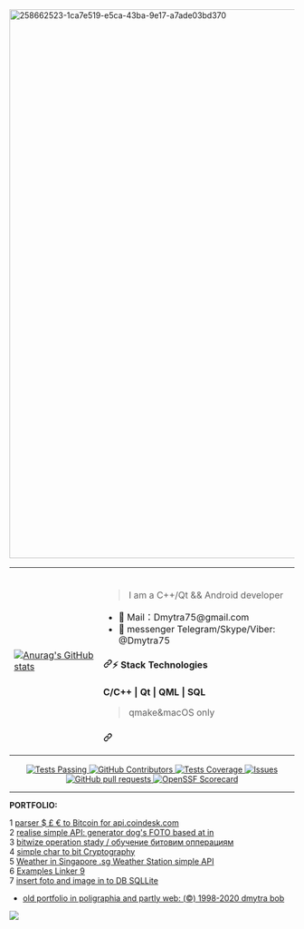 <img width="968" alt="258662523-1ca7e519-e5ca-43ba-9e17-a7ade03bd370" src="https://github.com/dmytra/dmytra/assets/105235692/6878a4f0-b2ec-4295-a217-f4326f9b6923">
<table style="border:hidden;"><tr><td> 
  
  [![Anurag's GitHub stats](https://github-readme-stats.vercel.app/api?username=dmytra)](https://github.com/dmytra/github-readme-stats)
  
</td><td>
<br>
  
<blockquote>
<p dir="auto">I am a C++/Qt && Android developer</p>
</blockquote>
<ul dir="auto">
<li>💬 Mail：Dmytra75@gmail.com</li>
<li>🏡 messenger Telegram/Skype/Viber: @Dmytra75</li>  
</ul>
<h4 dir="auto"><a id="user-content--technologies" class="anchor" aria-hidden="true" tabindex="-1" href="#-technologies"><svg class="octicon octicon-link" viewBox="0 0 16 16" version="1.1" width="16" height="16" aria-hidden="true"><path d="m7.775 3.275 1.25-1.25a3.5 3.5 0 1 1 4.95 4.95l-2.5 2.5a3.5 3.5 0 0 1-4.95 0 .751.751 0 0 1 .018-1.042.751.751 0 0 1 1.042-.018 1.998 1.998 0 0 0 2.83 0l2.5-2.5a2.002 2.002 0 0 0-2.83-2.83l-1.25 1.25a.751.751 0 0 1-1.042-.018.751.751 0 0 1-.018-1.042Zm-4.69 9.64a1.998 1.998 0 0 0 2.83 0l1.25-1.25a.751.751 0 0 1 1.042.018.751.751 0 0 1 .018 1.042l-1.25 1.25a3.5 3.5 0 1 1-4.95-4.95l2.5-2.5a3.5 3.5 0 0 1 4.95 0 .751.751 0 0 1-.018 1.042.751.751 0 0 1-1.042.018 1.998 1.998 0 0 0-2.83 0l-2.5 2.5a1.998 1.998 0 0 0 0 2.83Z"></path></svg></a>⚡ Stack Technologies</h4>
<p><b>C/C++ | Qt | QML | SQL</b>
  <blockquote>
<p dir="auto">qmake&macOS only</p>
</blockquote>
</p>
<h3 dir="auto"><a id="user-content--------------" class="anchor" aria-hidden="true" tabindex="-1" href="#-------------"><svg class="octicon octicon-link" viewBox="0 0 16 16" version="1.1" width="16" height="16" aria-hidden="true"><path d="m7.775 3.275 1.25-1.25a3.5 3.5 0 1 1 4.95 4.95l-2.5 2.5a3.5 3.5 0 0 1-4.95 0 .751.751 0 0 1 .018-1.042.751.751 0 0 1 1.042-.018 1.998 1.998 0 0 0 2.83 0l2.5-2.5a2.002 2.002 0 0 0-2.83-2.83l-1.25 1.25a.751.751 0 0 1-1.042-.018.751.751 0 0 1-.018-1.042Zm-4.69 9.64a1.998 1.998 0 0 0 2.83 0l1.25-1.25a.751.751 0 0 1 1.042.018.751.751 0 0 1 .018 1.042l-1.25 1.25a3.5 3.5 0 1 1-4.95-4.95l2.5-2.5a3.5 3.5 0 0 1 4.95 0 .751.751 0 0 1-.018 1.042.751.751 0 0 1-1.042.018 1.998 1.998 0 0 0-2.83 0l-2.5 2.5a1.998 1.998 0 0 0 0 2.83Z"></path></svg></a>
</td></tr></table>

  <p align="center">
    <a href="https://github.com/anuraghazra/github-readme-stats/actions">
      <img alt="Tests Passing" src="https://github.com/anuraghazra/github-readme-stats/workflows/Test/badge.svg" />
    </a>
    <a href="https://github.com/anuraghazra/github-readme-stats/graphs/contributors">
      <img alt="GitHub Contributors" src="https://img.shields.io/github/contributors/anuraghazra/github-readme-stats" />
    </a>
    <a href="https://codecov.io/gh/anuraghazra/github-readme-stats">
      <img alt="Tests Coverage" src="https://codecov.io/gh/anuraghazra/github-readme-stats/branch/master/graph/badge.svg" />
    </a>
    <a href="https://github.com/anuraghazra/github-readme-stats/issues">
      <img alt="Issues" src="https://img.shields.io/github/issues/anuraghazra/github-readme-stats?color=0088ff" />
    </a>
    <a href="https://github.com/anuraghazra/github-readme-stats/pulls">
      <img alt="GitHub pull requests" src="https://img.shields.io/github/issues-pr/anuraghazra/github-readme-stats?color=0088ff" />
    </a>
    <a href="https://securityscorecards.dev/viewer/?uri=github.com/anuraghazra/github-readme-stats">
      <img alt="OpenSSF Scorecard" src="https://api.securityscorecards.dev/projects/github.com/anuraghazra/github-readme-stats/badge" />
    </a>
<hr>
<b>PORTFOLIO:</b> <br>
    
1 <a href=https://github.com/dmytra/parser_bitkon_api.coindesk.com>parser $ £ € to Bitcoin for api.coindesk.com </a> <br>
2 <a href=https://github.com/dmytra/DOG_her_REST_main>realise simple API: generator dog's FOTO  based at in</a><br>
3 <a href=https://github.com/dmytra/bit_operation_stady>bitwize operation stady / обучение битовим опперациям</a><br>
4 <a href=https://github.com/dmytra/char_to_bit_Cryptography->simple char to bit Cryptography</a><br> 
5 <a href=https://github.com/dmytra/WeatherStation_Weather_in_Singapore->Weather in Singapore .sg Weather Station simple API</a><br> 
6 <a href=https://github.com/dmytra/examples_componovschik9>Examples Linker 9</a><br>
7 <a href=https://github.com/dmytra/imageDBinsert>insert foto and image in to DB SQLLite</a><br>
    
* <a href=https://github.com/dmytra/OLD_PORTOLIO_github_dmytra>old portfolio  in poligraphia and partly web: (©) 1998-2020 dmytra bob</a>
<!--
<hr>
<b>RECOMMENDED repository for viewing work:</b> <br>
1 <a target=”_blank” href=https://github.com/dmytra/Password_generator_entropy>Password_generator_entropy</a>
2 <a target=”_blank”  href=https://github.com/dmytra/rune_list_notes>rune_list_notes</a>
3 <a target=”_blank”  href=https://github.com/dmytra/futhark>futhark add for mobile   </a>
4 <a target=”_blank”  href=https://github.com/dmytra/rune_converter>rune_convert: convert Rune to ENGLISH!  </a>
5 <a target=”_blank”  href=https://github.com/dmytra/tested-for-gegraphy-9-class-ukr>ТЕСТ для Android arm «На Урок» Географія 9 клас </a>
6 <a target=”_blank”  href=https://github.com/dmytra/db_ua_famile_stat_charts>частотний анализ букв у " Популярні призвища та імена України " </a>
7 <a target=”_blank”  href=https://github.com/dmytra/text_chast_analiz_for_ukr>Частотний аналіз українського тексту  </a>
8 <a target=”_blank”  href=https://github.com/dmytra/macdeployqt_batch>macdeployqt_batch> ПАКЕТНАЯ ОБРАБОТКА macdeploy qt и создание -dmg  </a>
<hr>
<b>RECOMMENDED repository for STADY:</b> <br>
0 <b>MVC: c++ sql qml api** https://github.com/dmytra/parser_COINCAP.IO </b><br>
1 forked : Cpp17-STL-Cookbook https://github.com/dmytra/Cpp17-STL-Cookbook  <br>
2 forked : levonoganesyan/Algorithms https://github.com/dmytra/Algorithms  <br>
3 rewritten code : переработанний курс "Продвинутый курс С++ (2020)" Prodvinutiy-kurs-C-2020-  <br>
4 rewritten code : Qt 6. Разработка оконных приложений на C++ Qt_6__Razrabotka_okonnyh_prilozhenii-_na_Cpp  <br>
5 rewritten code : Программирование на языке С++ в среде Qt Creator Programmirovanie_na_jazyke_-_v_srede_Qt_Creator  <br>
more than >> ten  lessons in private

PS* LEVEL = Trainee Android Developer! because, without complaints about the code.
<h1><hr>social project: <a target=_blank href=https://github.com/dmytra/prj_CLEAR_MIND_and_Muhammad-Ali>Muhammad <sup>*</sup>  </a></h1>
<h1><hr>social project: <a target=_blank href=https://github.com/dmytra/lucius_forever_VR_AR_ZOMBIE_reality>VR/AR ZOMBIE reality</a></h1>
<h1><hr></h1>
-->

<a href="https://u8views.com/github/dmytra"><img src="https://u8views.com/api/v1/github/profiles/105235692/views/day-week-month-total-count.svg"></a>
